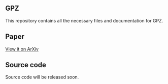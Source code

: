 ## GPZ

This repository contains all the necessary files and documentation for GPZ.

## Paper
[View it on ArXiv](https://arxiv.org/abs/2508.10305)


## Source code
Source code will be released soon.
